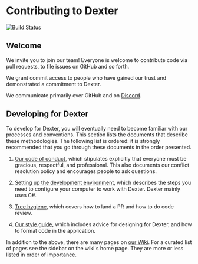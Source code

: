 # Contributing to Dexter
[![Build Status](https://dev.azure.com/frostrixz/Dexter/_apis/build/status/Frostrix.Dexter?branchName=master)](https://dev.azure.com/frostrixz/Dexter)

Welcome
-------

We invite you to join our team! Everyone is welcome to contribute code via pull requests, to file issues on GitHub and so forth.

We grant commit access to people who have gained our trust and demonstrated a commitment to Dexter.

We communicate primarily over GitHub and on [Discord](https://discord.gg/usfurries).

Developing for Dexter
----------------------

To develop for Dexter, you will eventually need to become familiar with our processes and conventions. This section lists the documents that describe these methodologies. The following list is ordered: it is strongly recommended that you go through these documents in the order presented.

1. [Our code of conduct](CODE_OF_CONDUCT.md), which stipulates explicitly that everyone must be gracious, respectful, and professional. This also documents our conflict resolution policy and encourages people to ask questions.

2. [Setting up the development environment](https://github.com/Frostrix/Dexter/wiki/Setting-Up-The-Development-Environment), which describes the steps you need to configure your computer to work with Dexter. Dexter mainly uses C#.

3. [Tree hygiene](https://github.com/Frostrix/Dexter/wiki/Tree-Hygiene), which covers how to land a PR and how to do code review.

4. [Our style guide](https://github.com/Frostrix/Dexter/wiki/Style-Guide), which includes advice for designing for Dexter, and how to format code in the application.

In addition to the above, there are many pages on [our Wiki](https://github.com/Frostrix/Dexter/wiki/). For a curated list of pages see the sidebar
on the wiki's home page. They are more or less listed in order of importance.
